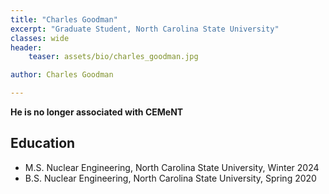 ```yaml
---
title: "Charles Goodman"
excerpt: "Graduate Student, North Carolina State University"
classes: wide
header:
    teaser: assets/bio/charles_goodman.jpg

author: Charles Goodman

---
```


**He is no longer associated with CEMeNT**

## Education

* M.S. Nuclear Engineering, North Carolina State University, Winter 2024
* B.S. Nuclear Engineering, North Carolina State University, Spring 2020
